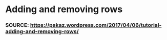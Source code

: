 # Adding and removing rows
### SOURCE: https://pakaz.wordpress.com/2017/04/06/tutorial-adding-and-removing-rows/
